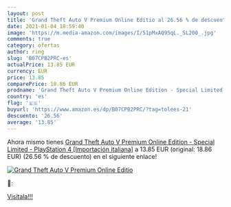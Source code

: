 ```yaml
---
layout: post
title: 'Grand Theft Auto V Premium Online Editio al 26.56 % de descuento'
date: 2021-01-04 18:59:40
image: 'https://m.media-amazon.com/images/I/51pMxAQ95qL._SL200_.jpg'
comments: true
category: ofertas
author: ring
slug: 'B07CPB2PRC-es'
actualPrice: 13.85 EUR
currency: EUR
price: 13.85
comparePrice: 18.86 EUR
prodname: 'Grand Theft Auto V Premium Online Edition - Special Limited - PlayStation 4 [Importación italiana]'
country: 'es'
flag: '🇪🇸'
buyurl: 'https://www.amazon.es/dp/B07CPB2PRC/?tag=tolees-21'
descuento: '26.56'
average: '13.85'
---
```


Ahora mismo tienes [Grand Theft Auto V Premium Online Edition - Special Limited - PlayStation 4 [Importación italiana]](https://www.amazon.es/dp/B07CPB2PRC/?tag=tolees-21) a 13.85 EUR (original: 18.86 EUR) (26.56 %  de descuento) en el siguiente enlace!

[![Grand Theft Auto V Premium Online Editio](https://m.media-amazon.com/images/I/51pMxAQ95qL._SL200_.jpg)](https://www.amazon.es/dp/B07CPB2PRC/?tag=tolees-21)

🔎:


[Visítala!!!](https://www.amazon.es/dp/B07CPB2PRC/?tag=tolees-21)

